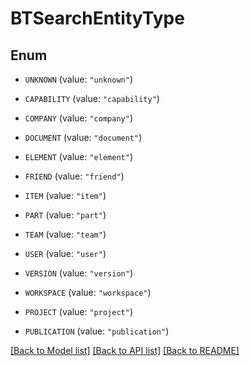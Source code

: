 # BTSearchEntityType

## Enum


* `UNKNOWN` (value: `"unknown"`)

* `CAPABILITY` (value: `"capability"`)

* `COMPANY` (value: `"company"`)

* `DOCUMENT` (value: `"document"`)

* `ELEMENT` (value: `"element"`)

* `FRIEND` (value: `"friend"`)

* `ITEM` (value: `"item"`)

* `PART` (value: `"part"`)

* `TEAM` (value: `"team"`)

* `USER` (value: `"user"`)

* `VERSION` (value: `"version"`)

* `WORKSPACE` (value: `"workspace"`)

* `PROJECT` (value: `"project"`)

* `PUBLICATION` (value: `"publication"`)


[[Back to Model list]](../README.md#documentation-for-models) [[Back to API list]](../README.md#documentation-for-api-endpoints) [[Back to README]](../README.md)


